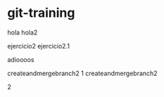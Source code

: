 # git-training
hola
hola2

ejercicio2
ejercicio2.1

adioooos

createandmergebranch2
1
createandmergebranch2

2